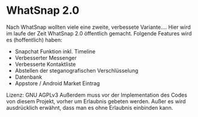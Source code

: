 # WhatSnap 2.0

Nach WhatSnap wollten viele eine zweite, verbessete Variante....
Hier wird im laufe der Zeit WhatSnap 2.0 öffentlich gemacht.
Folgende Features wird es (hoffentlich) haben:
 - Snapchat Funktion inkl. Timeline
 - Verbesserter Messenger
 - Verbesserte Kontaktliste
 - Abstellen der steganografischen Verschlüsselung
 - Datenbank
 - Appstore / Android Market Eintrag
 
Lizenz: GNU AGPLv3
Außerdem muss vor der Implementation des Codes von diesem Projekt,
vorher um Erlaubnis gebeten werden. Außer es wird ausdrücklich erwähnt,
dass man es ohne Erlaubnis einbinden kann.
